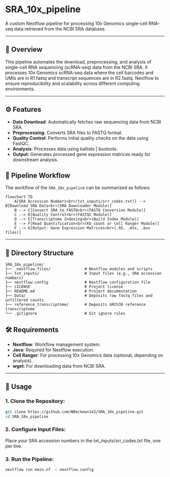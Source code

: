 # SRA_10x_pipeline

A custom Nextflow pipeline for processing 10x Genomics single-cell RNA-seq data retrieved from the NCBI SRA database.

---

## 📌 Overview

This pipeline automates the download, preprocessing, and analysis of single-cell RNA sequencing (scRNA-seq) data from the NCBI SRA. It processes 10x Genomics scRNA-seq data where the cell barcodes and UMIs are in R1.fastq and transcript sequences are in R2.fastq. Nextflow to ensure reproducibility and scalability across different computing environments.

---

## ⚙️ Features

- **Data Download**: Automatically fetches raw sequencing data from NCBI SRA.
- **Preprocessing**: Converts SRA files to FASTQ format.
- **Quality Control**: Performs initial quality checks on the data using FastQC.
- **Analysis**: Processes data using kallisto | bustools.
- **Output**: Generates processed gene expression matrices ready for downstream analysis.


## 🧬 Pipeline Workflow

The workflow of the `SRA_10x_pipeline` can be summarized as follows:

```mermaid
flowchart TD
    A[SRA Accession Numbers<br>(txt_inputs/srr_codes.txt)] --> B[Download SRA Data<br>(SRA Downloader Module)]
    B --> C[Convert SRA to FASTQ<br>(FASTQ Conversion Module)]
    C --> D[Quality Control<br>(FASTQC Module)]
    D --> E[Transcriptome Indexing<br>(Build Index Module)]
    E --> F[Read Quantification<br>(Kb_count or Cell Ranger Module)]
    F --> G[Output: Gene Expression Matrices<br>(.h5, .mtx, .bus files)]
```
---

## 📂 Directory Structure

```plaintext
SRA_10x_pipeline/
├── _nextflow_files/               # Nextflow modules and scripts
├── txt_inputs/                    # Input files (e.g., SRA accession numbers)
├── nextflow.config                # Nextflow configuration file
├── LICENSE                        # Project license
├── README.md                      # Project documentation
├── Data/                          # Deposits raw fastq files and unfiltered counts
├── reference_transcriptome/       # Deposits GRCh38 reference transcriptome
└── .gitignore                     # Git ignore rules
```

## 🛠️ Requirements

- **Nextflow**: Workflow management system.
- **Java**: Required for Nextflow execution.
- **Cell Ranger**: For processing 10x Genomics data (optional, depending on analysis).
- **wget**: For downloading data from NCBI SRA.

---

## 🚀 Usage

### 1. Clone the Repository:

```bash
git clone https://github.com/WBeckman142/SRA_10x_pipeline.git
cd SRA_10x_pipeline
```

### 2. Configure Input Files:

Place your SRA accession numbers in the txt_inputs/srr_codes.txt file, one per line.

### 3. Run the Pipeline:

```bash
nextflow run main.nf -c nextflow.config
```
